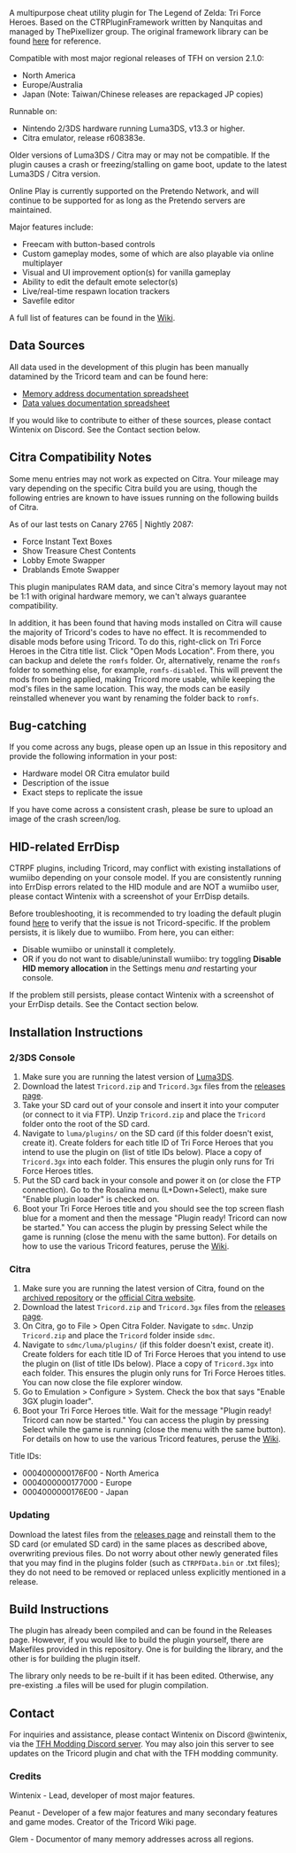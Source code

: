 A multipurpose cheat utility plugin for The Legend of Zelda: Tri Force Heroes. Based on the CTRPluginFramework written by Nanquitas and managed by ThePixellizer group. The original framework library can be found [here](https://gitlab.com/thepixellizeross/ctrpluginframework/-/tree/develop/Library?ref_type=heads) for reference.

Compatible with most major regional releases of TFH on version 2.1.0:
- North America
- Europe/Australia
- Japan (Note: Taiwan/Chinese releases are repackaged JP copies)

Runnable on:
- Nintendo 2/3DS hardware running Luma3DS, v13.3 or higher.
- Citra emulator, release r608383e.

Older versions of Luma3DS / Citra may or may not be compatible. If the plugin causes a crash or freezing/stalling on game boot, update to the latest Luma3DS / Citra version.

Online Play is currently supported on the Pretendo Network, and will continue to be supported for as long as the Pretendo servers are maintained.

Major features include:
- Freecam with button-based controls
- Custom gameplay modes, some of which are also playable via online multiplayer
- Visual and UI improvement option(s) for vanilla gameplay
- Ability to edit the default emote selector(s)
- Live/real-time respawn location trackers
- Savefile editor

A full list of features can be found in the [Wiki](https://github.com/IcefirePhoenix/Tricord_3DS_Plugin/wiki).

## Data Sources
All data used in the development of this plugin has been manually datamined by the Tricord team and can be found here:
- [Memory address documentation spreadsheet](https://docs.google.com/spreadsheets/d/1gg5JByPV6ilyAlF44R_v7AukZ8DQncjPCiPDLiAWxiI/edit?usp=sharing)
- [Data values documentation spreadsheet](https://docs.google.com/spreadsheets/d/1GXdPX1AcOjoOjx7bS8-YmCEngs5gXZHqlwXEymGrk80/edit?usp=sharing)

If you would like to contribute to either of these sources, please contact Wintenix on Discord. See the Contact section below.

## Citra Compatibility Notes
Some menu entries may not work as expected on Citra. Your mileage may vary depending on the specific Citra build you are using, though the following entries are known to have issues running on the following builds of Citra. 

As of our last tests on Canary 2765 | Nightly 2087:
- Force Instant Text Boxes
- Show Treasure Chest Contents
- Lobby Emote Swapper
- Drablands Emote Swapper

This plugin manipulates RAM data, and since Citra's memory layout may not be 1:1 with original hardware memory, we can't always guarantee compatibility.

In addition, it has been found that having mods installed on Citra will cause the majority of Tricord's codes to have no effect. It is recommended to disable mods before using Tricord. To do this, right-click on Tri Force Heroes in the Citra title list. Click "Open Mods Location". From there, you can backup and delete the `romfs` folder. Or, alternatively, rename the `romfs` folder to something else, for example, `romfs-disabled`. This will prevent the mods from being applied, making Tricord more usable, while keeping the mod's files in the same location. This way, the mods can be easily reinstalled whenever you want by renaming the folder back to `romfs`.

## Bug-catching 
If you come across any bugs, please open up an Issue in this repository and provide the following information in your post:
- Hardware model OR Citra emulator build
- Description of the issue
- Exact steps to replicate the issue

If you have come across a consistent crash, please be sure to upload an image of the crash screen/log.

## HID-related ErrDisp
CTRPF plugins, including Tricord, may conflict with existing installations of wumiibo depending on your console model. If you are consistently running into ErrDisp errors related to the HID module and are NOT a wumiibo user, please contact Wintenix with a screenshot of your ErrDisp details. 

Before troubleshooting, it is recommended to try loading the default plugin found [here](https://github.com/PabloMK7/CTRPluginFramework-BlankTemplate/releases) to verify that the issue is not Tricord-specific. If the problem persists, it is likely due to wumiibo. From here, you can either:

- Disable wumiibo or uninstall it completely.
- OR if you do not want to disable/uninstall wumiibo: try toggling **Disable HID memory allocation** in the Settings menu *and* restarting your console.

If the problem still persists, please contact Wintenix with a screenshot of your ErrDisp details. See the Contact section below.

## Installation Instructions

### 2/3DS Console

1. Make sure you are running the latest version of [Luma3DS](https://github.com/LumaTeam/Luma3DS/releases).
2. Download the latest `Tricord.zip` and `Tricord.3gx` files from the [releases page](https://github.com/IcefirePhoenix/Tricord_3DS_Plugin/releases).
3. Take your SD card out of your console and insert it into your computer (or connect to it via FTP). Unzip `Tricord.zip` and place the `Tricord` folder onto the root of the SD card.
4. Navigate to `luma/plugins/` on the SD card (if this folder doesn't exist, create it). Create folders for each title ID of Tri Force Heroes that you intend to use the plugin on (list of title IDs below). Place a copy of `Tricord.3gx` into each folder. This ensures the plugin only runs for Tri Force Heroes titles.
5. Put the SD card back in your console and power it on (or close the FTP connection). Go to the Rosalina menu (L+Down+Select), make sure "Enable plugin loader" is checked on.
6. Boot your Tri Force Heroes title and you should see the top screen flash blue for a moment and then the message "Plugin ready! Tricord can now be started." You can access the plugin by pressing Select while the game is running (close the menu with the same button). For details on how to use the various Tricord features, peruse the [Wiki](https://github.com/IcefirePhoenix/Tricord_3DS_Plugin/wiki).

### Citra

1. Make sure you are running the latest version of Citra, found on the [archived repository](https://github.com/PabloMK7/citra/releases/tag/r608383e) or the [official Citra website](https://citra-emulator.com/download).
2. Download the latest `Tricord.zip` and `Tricord.3gx` files from the [releases page](https://github.com/IcefirePhoenix/Tricord_3DS_Plugin/releases).
3. On Citra, go to File > Open Citra Folder. Navigate to `sdmc`. Unzip `Tricord.zip` and place the `Tricord` folder inside `sdmc`.
4. Navigate to `sdmc/luma/plugins/` (if this folder doesn't exist, create it). Create folders for each title ID of Tri Force Heroes that you intend to use the plugin on (list of title IDs below). Place a copy of `Tricord.3gx` into each folder. This ensures the plugin only runs for Tri Force Heroes titles. You can now close the file explorer window.
5. Go to Emulation > Configure > System. Check the box that says "Enable 3GX plugin loader".
6. Boot your Tri Force Heroes title. Wait for the message "Plugin ready! Tricord can now be started." You can access the plugin by pressing Select while the game is running (close the menu with the same button). For details on how to use the various Tricord features, peruse the [Wiki](https://github.com/IcefirePhoenix/Tricord_3DS_Plugin/wiki).

Title IDs:
* 0004000000176F00 - North America
* 0004000000177000 - Europe
* 0004000000176E00 - Japan

### Updating
Download the latest files from the [releases page](https://github.com/IcefirePhoenix/Tricord_3DS_Plugin/releases) and reinstall them to the SD card (or emulated SD card) in the same places as described above, overwriting previous files. Do not worry about other newly generated files that you may find in the plugins folder (such as `CTRPFData.bin` or .txt files); they do not need to be removed or replaced unless explicitly mentioned in a release.

## Build Instructions
The plugin has already been compiled and can be found in the Releases page. However, if you would like to build the plugin yourself, there are Makefiles provided in this repository. One is for building the library, and the other is for building the plugin itself. 

The library only needs to be re-built if it has been edited. Otherwise, any pre-existing .a files will be used for plugin compilation.

## Contact
For inquiries and assistance, please contact Wintenix on Discord @wintenix, via the [TFH Modding Discord server](https://discord.gg/P6csr4jc5U). You may also join this server to see updates on the Tricord plugin and chat with the TFH modding community.

### Credits
Wintenix - Lead, developer of most major features.

Peanut - Developer of a few major features and many secondary features and game modes. Creator of the Tricord Wiki page.

Glem - Documentor of many memory addresses across all regions.

